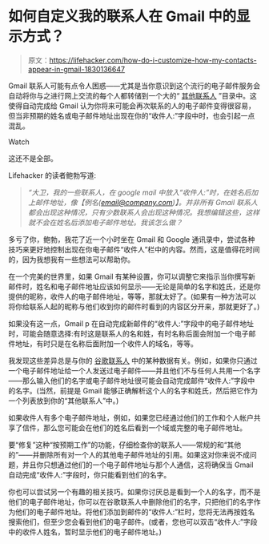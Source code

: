 # 如何自定义我的联系人在 Gmail 中的显示方式？

> 原文：<https://lifehacker.com/how-do-i-customize-how-my-contacts-appear-in-gmail-1830136647>

Gmail 联系人可能有点令人困惑——尤其是当你意识到这个流行的电子邮件服务会自动将你与之进行网上交流的每个人都转储到一个大的“ [其他联系人](https://contacts.google.com/other) ”目录中。这使得自动完成给 Gmail 认为你将来可能会再次联系的人的电子邮件变得很容易，但当非预期的姓名或电子邮件地址出现在你的“收件人:”字段中时，也会引起一点混乱。

Watch

这还不是全部。

Lifehacker 的读者鲍勃写道:

> *“大卫，我的一些联系人，在 google mail 中放入“收件人:”时，在姓名后加上邮件地址，像【例名(email@company.com)】。并非所有 Gmail 联系人都会出现这种情况，只有少数联系人会出现这种情况。我想编辑这些，这样就不会在姓名后添加电子邮件地址。我该怎么做？*

多亏了你，鲍勃，我花了近一个小时坐在 Gmail 和 Google 通讯录中，尝试各种技巧来更好地控制出现在你电子邮件“收件人”栏中的内容。然而，这是值得花时间的，因为我想我有一些想法可以帮助你。

在一个完美的世界里，如果 Gmail 有某种设置，你可以调整它来指示当你撰写新邮件时，姓名和电子邮件地址应该如何显示——无论是简单的名字和姓氏，还是你提供的昵称，收件人的电子邮件地址，等等，那就太好了。(如果有一种方法可以将你给联系人起的昵称与他们收到你的邮件时看到的内容区分开来，那就更好了。)

如果没有这一点，Gmail p 在自动完成新邮件的“收件人:”字段中的电子邮件地址时，可能会随意选择:有时这是联系人的名和姓，有时名称后面会附加一个电子邮件地址，有时只是在名称后面附加一个收件人的域名，等等。

我发现这些差异总是与你的 [谷歌联系人](https://contacts.google.com/) 中的某种数据有关。例如，如果你只通过一个电子邮件地址给一个人发送过电子邮件——并且他们不与任何人共用一个名字——那么输入他们的名字或电子邮件地址很可能会自动完成邮件“收件人:”字段中的名字。(当然，前提是 Gmail 能够正确解析这个人的名字和姓氏，然后把它作为一个列表放到你的“其他联系人”中。)

如果收件人有多个电子邮件地址，例如，如果您已经通过他们的工作和个人帐户共享了信件，那么您可能会在他们的姓名后看到一个域或完整的电子邮件地址。

要“修复”这种“按预期工作”的功能，仔细检查你的联系人——常规的和“其他的”——并删除所有对一个人的其他电子邮件地址的引用。如果这对你来说不成问题，并且你只想通过他们的一个电子邮件地址与那个人通信，这将确保当 Gmail 自动完成“收件人:”字段时，你只能看到他们的名字。

你也可以尝试另一个有趣的相关技巧。如果你讨厌总是看到一个人的名字，而不是他们的电子邮件地址，你可以在谷歌联系人中删除他们的名字，只把他们的名字作为他们的电子邮件地址。将他们添加到邮件的“收件人:”栏时，您将无法再按姓名搜索他们，但至少您会看到他们的电子邮件。(或者，您也可以双击“收件人:”字段中的收件人姓名，暂时显示他们的电子邮件地址。)